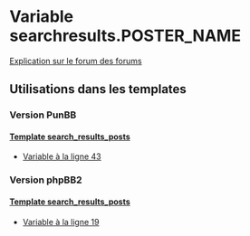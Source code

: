 # Variable searchresults.POSTER_NAME
[Explication sur le forum des forums](http://forum.forumactif.com/t294113-listing-des-variables#searchresults.POSTER_NAME)

## Utilisations dans les templates

### Version PunBB

#### [Template search_results_posts](punbb/search_results_posts.md)
* [Variable à la ligne 43](../punbb/search_results_posts.tpl#L43)

### Version phpBB2

#### [Template search_results_posts](subsilver/search_results_posts.md)
* [Variable à la ligne 19](../subsilver/search_results_posts.tpl#L19)